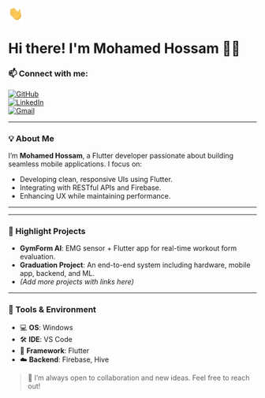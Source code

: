 <img width="30px" style="vertical-align:middle;" src="https://raw.githubusercontent.com/ABSphreak/ABSphreak/master/gifs/Hi.gif">
<h1>Hi there! I'm <strong>Mohamed Hossam</strong> 👋🏼</h1>

### 📫 Connect with me:
[![GitHub](http://img.shields.io/badge/-GitHub-black?style=flat-square&logo=github)](https://github.com/YourUsername)  
[![LinkedIn](https://img.shields.io/badge/-LinkedIn-blue?style=flat-square&logo=linkedin)](www.linkedin.com/in/mohamed-hossam-89bbb4283)  
[![Gmail](https://img.shields.io/badge/-Gmail-d14836?style=flat-square&logo=gmail)](mailto:your.email@example.com)

---

### 💡 About Me
I’m **Mohamed Hossam**, a Flutter developer passionate about building seamless mobile applications. I focus on:
- Developing clean, responsive UIs using Flutter.
- Integrating with RESTful APIs and Firebase.
- Enhancing UX while maintaining performance.

---
---

### 🚀 Highlight Projects
- **GymForm AI**: EMG sensor + Flutter app for real-time workout form evaluation.
- **Graduation Project**: An end-to-end system including hardware, mobile app, backend, and ML.
- *(Add more projects with links here)*

---

### 🧰 Tools & Environment
- 💻 **OS**: Windows  
- 🛠 **IDE**: VS Code  
- 📱 **Framework**: Flutter  
- ☁️ **Backend**: Firebase, Hive



> 🚀 I’m always open to collaboration and new ideas. Feel free to reach out!
